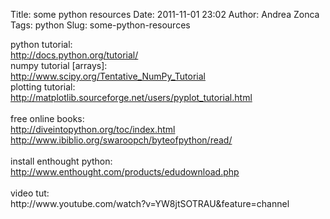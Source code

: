 Title: some python resources
Date: 2011-11-01 23:02
Author: Andrea Zonca
Tags: python
Slug: some-python-resources

<p>
 python tutorial:
 <br/>
 <a href="http://docs.python.org/tutorial/">
  http://docs.python.org/tutorial/
  <br/>
 </a>
 numpy tutorial [arrays]:
 <br/>
 <a href="http://www.scipy.org/Tentative_NumPy_Tutorial">
  http://www.scipy.org/Tentative_NumPy_Tutorial
  <br/>
 </a>
 plotting tutorial:
 <br/>
 <a href="http://matplotlib.sourceforge.net/users/pyplot_tutorial.html">
  http://matplotlib.sourceforge.net/users/pyplot_tutorial.html
 </a>
 <br/>
 <br/>
 free online books:
 <br/>
 <a href="http://diveintopython.org/toc/index.html">
  http://diveintopython.org/toc/index.html
  <br/>
 </a>
 <a href="http://www.ibiblio.org/swaroopch/byteofpython/read/">
  http://www.ibiblio.org/swaroopch/byteofpython/read/
 </a>
 <br/>
 <br/>
 install enthought python:
 <br/>
 <a href="http://www.enthought.com/products/edudownload.php">
  http://www.enthought.com/products/edudownload.php
 </a>
 <br/>
 <br/>
 video tut:
 <br/>
 http://www.youtube.com/watch?v=YW8jtSOTRAU&amp;feature=channel
</p>